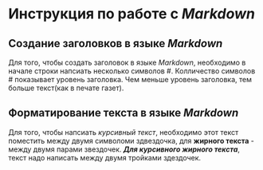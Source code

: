 # Инструкция по работе с *Markdown* 

## Создание заголовков в языке *Markdown*
Для того, чтобы создать заголовок в языке *Markdown*, необходимо в начале строки напсиать несколько  символов #. Колличество символов # показывает уровень заголовка. Чем меньше уровень заголовка, тем больше текст(как в печате газет).

## Форматирование текста в языке *Markdown*
Для того, чтобы напсиать *курсивный текст*, необходимо этот текст поместить между двумя символоми  здвездочка, для **жирного текста** - между двумя парами звездочек. ***Для курсивного жирного текста***, текст надо написать между двумя тройками здездочек.